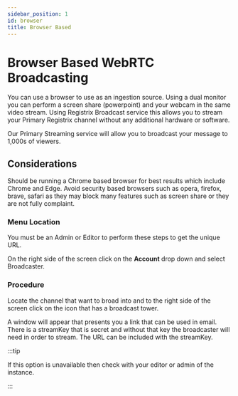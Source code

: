 ```yaml
---
sidebar_position: 1
id: browser
title: Browser Based
---
```


# Browser Based WebRTC Broadcasting

You can use a browser to use as an ingestion source. Using a dual monitor you can perform a screen share (powerpoint) and your webcam in the same video stream. Using Registrix Broadcast service this allows you to stream your Primary Registrix channel without any additional hardware or software.

Our Primary Streaming service will allow you to broadcast your message to 1,000s of viewers.

## Considerations

Should be running a Chrome based browser for best results which include Chrome and Edge. Avoid security based browsers such as opera, firefox, brave, safari as they may block many features such as screen share or they are not fully complaint.


### Menu Location

You must be an Admin or Editor to perform these steps to get the unique URL.

On the right side of the screen click on the **Account** drop down and select Broadcaster.


### Procedure

Locate the channel that want to broad into and to the right side of the screen click on the icon that has a broadcast tower.

A window will appear that presents you a link that can be used in email. There is a streamKey that is secret and without that key the broadcaster will need in order to stream. The URL can be included with the streamKey.

:::tip

If this option is unavailable then check with your editor or admin of the instance.

:::

